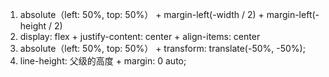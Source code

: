 1. absolute（left: 50%, top: 50%） + margin-left(-width / 2) + margin-left(-height / 2)
2. display: flex + justify-content: center + align-items: center
3. absolute（left: 50%, top: 50%） + transform: translate(-50%, -50%);
4. line-height: 父级的高度 + margin: 0 auto;
